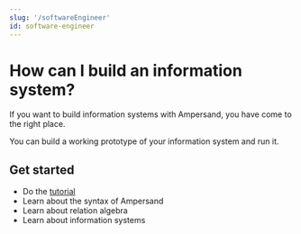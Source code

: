 ```yaml
---
slug: '/softwareEngineer'
id: software-engineer
---
```


# How can I build an information system?
If you want to build information systems with Ampersand, you have come to the right place.

You can build a working prototype of your information system and run it.

## Get started
* Do the [tutorial](https://github.com/AmpersandTarski/Ampersand/tree/main/docs/tutorial-rap3)
* Learn about the syntax of Ampersand
* Learn about relation algebra
* Learn about information systems
